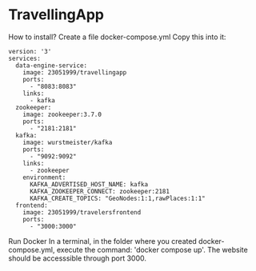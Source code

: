 # TravellingApp
How to install?
Create a file docker-compose.yml
Copy this into it:
```
version: '3'
services:
  data-engine-service:
    image: 23051999/travellingapp
    ports:
      - "8083:8083"
    links:
      - kafka
  zookeeper:
    image: zookeeper:3.7.0
    ports:
      - "2181:2181"
  kafka:
    image: wurstmeister/kafka
    ports:
      - "9092:9092"
    links:
      - zookeeper
    environment:
      KAFKA_ADVERTISED_HOST_NAME: kafka
      KAFKA_ZOOKEEPER_CONNECT: zookeeper:2181
      KAFKA_CREATE_TOPICS: "GeoNodes:1:1,rawPlaces:1:1"
  frontend:
    image: 23051999/travelersfrontend
    ports:
      - "3000:3000"

```

Run Docker
In a terminal, in the folder where you created docker-compose.yml, execute the command: 'docker compose up'.
The website should be accesssible through port 3000. 
